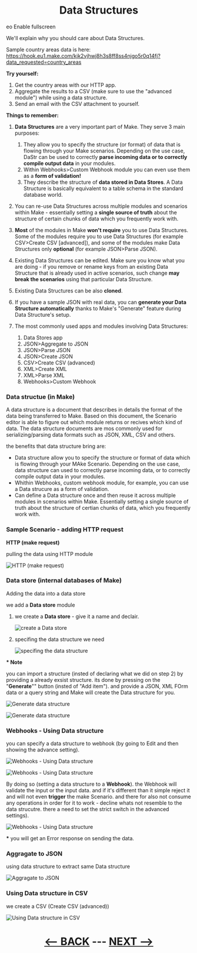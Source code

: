 <div align="center">



# Data Structures

</div>

eo
Enable fullscreen

We'll explain why you should care about Data Structures.

Sample country areas data is here: 
https://hook.eu1.make.com/kjk2vjhwj8h3s8ff8ss4njgo5r0q14fj?data_requested=country_areas

__Try yourself:__

1. Get the country areas with our HTTP app.
2. Aggregate the results to a CSV (make sure to use the "advanced module") while using a data structure.
3. Send an email with the CSV attachment to yourself.
   
__Things to remember:__

1. __Data Structures__ are a very important part of Make. They serve 3 main purposes:
   1. They allow you to specify the structure (or format) of data that is flowing through your Make scenarios. Depending on the use case, DaStr can be used to correctly __parse incoming data or to correctly compile output data__ in your modules.
   2. Within Webhooks>Custom Webhook module you can even use them as a __form of validation!__
   3. They describe the structure of __data stored in Data Stores__. A Data Structure is basically equivalent to a table schema in the standard database world.

2. You can re-use Data Structures across multiple modules and scenarios within Make - essentially setting a __single source of truth__ about the structure of certain chunks of data which you frequently work with.
3. __Most__ of the modules in Make __won't require__ you to use Data Structures. Some of the modules require you to use Data Structures (for example CSV>Create CSV [advanced]), and some of the modules make Data Structures only __optional__ (for example JSON>Parse JSON).
4. Existing Data Structures can be edited. Make sure you know what you are doing - if you remove or rename keys from an existing Data Structure that is already used in active scenarios, such change __may break the scenarios__ using that particular Data Structure.
5. Existing Data Structures can be also __cloned__.
6. If you have a sample JSON with real data, you can __generate your Data Structure automatically__ thanks to Make's "Generate" feature during Data Structure's setup.
7. The most commonly used apps and modules involving Data Structures:
   1. Data Stores app
   2. JSON>Aggregate to JSON
   3. JSON>Parse JSON
   4. JSON>Create JSON
   5. CSV>Create CSV (advanced)
   6. XML>Create XML
   7. XML>Parse XML
   8. Webhooks>Custom Webhook
   
### Data structue (in Make)

A data structure is a document that describes in details the format of the data being transferred to Make. Based on this document, the Scenario editor is able to figure out which module returns or recives which kind of data.
The data structure documents are mos commonly used for serializing/parsing data formats such as JSON, XML, CSV and others.

the benefits that data structure bring are:
* Data structure allow you to specify the structure or format of data which is flowing through your MAke Scenario. Depending on the use case, data structure can used to correctly parse incoming data, or to correctly compile output data in your modules.
* Whithin Webhooks, custom webhook module, for example, you can use a Data strucure as a form of validation.
* Can define a Data structure once and then reuse it across multiple modules in scenarios within Make. Essentially setting a single source of truth about the structure of certian chunks of data, which you frequently work with.
  

### Sample Scenario - adding HTTP request

__HTTP (make request)__

pulling the data using HTTP module 

![HTTP (make request)](pic/l4datastructurehttp.gif)


### Data store (internal databases of Make)

Adding the data into a data store

we add a __Data store__ module

1. we create a __Data store__ -  give it a name and declair.

   ![create a Data store](pic/l4datastructuredeclair.gif)
   
2. specifing the data structure we need
    
   ![specifing the data structure](pic/l4datastructurestructure.gif)

__* Note__

you can import a structure (insted of declaring  what we did on step 2) by providing a already exsist structure. its done by pressing on the "__Generate__"" button (insted of "Add item"). and provide a JSON, XML FOrm data or a query string and Make will create the Data structure for you.
   
   ![Generate data structure](pic/l4datastructuregenerate.gif)

   ![Generate data structure](pic/l4datastructurestructure1.gif)



### Webhooks - Using Data structure

you can specify a data structure to webhook (by going to Edit and then showing the advance setting).

   ![Webhooks - Using Data structure](pic/l4datastructurwebhook.gif)

      
   ![Webhooks - Using Data structure](pic/l4datastructurwebhook1.gif)
   
By doing so (setting a data structure to a __Webhook__). the Webhook will validate the input or the input data. and if it's different than it simple reject it and will not even __trigger__ the make Scenario. and there for also not consume any operations in order for it to work - decline whats not resemble to the data strucutre. there a need to set the strict switch in the advanced settings).

   ![Webhooks - Using Data structure](pic/l4datastructurwebhook2.gif)

__*__ you will get an Error response on sending the data.

### Aggragate to JSON

using data structure to extract same Data structure

   ![Aggragate to JSON](pic/l4datastructurejson.gif)

### Using Data structure in CSV 

we create a CSV (Create CSV (advanced))

   ![Using Data structure in CSV](pic/l4datastructurecsv.gif)


   
<div align="center">


# [<-- BACK](l4repeatertotackle.md) --- [NEXT -->](l4.md)
</div>

